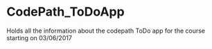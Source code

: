 # CodePath_ToDoApp
Holds all the information about the codepath ToDo app for the course starting on 03/06/2017
